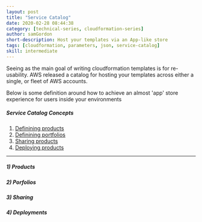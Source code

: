 ```yaml
---
layout: post
title: "Service Catalog"
date: 2020-02-28 08:44:38
category: [technical-series, cloudformation-series]
author: samGordon
short-description: Host your templates via an App-like store
tags: [cloudformation, parameters, json, service-catalog]
skill: intermediate
---
```


Seeing as the main goal of writing cloudformation templates is for re-usability.
AWS released a catalog for hosting your templates across either a single, or fleet of AWS accounts.

Below is some definition around how to achieve an almost 'app' store experience for users inside your environments

##### Service Catalog Concepts
1. [Definining products](#products)
1. [Definining portfolios](#portfolios)
3. [Sharing products](#sharing)
4. [Deploying products](#deployments)

---

<a name = "products"></a>
##### 1) Products

<a name = "portfolios"></a>
##### 2) Porfolios

<a name = "sharing"></a>
##### 3) Sharing

<a name = "deployments"></a>
##### 4) Deployments
